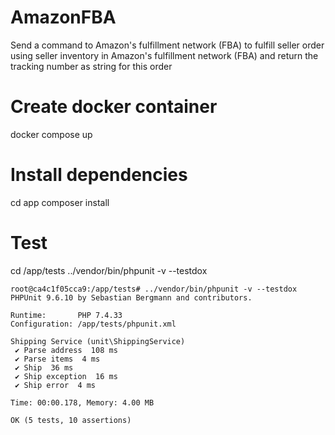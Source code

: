 # AmazonFBA
Send a command to Amazon's fulfillment network (FBA) to fulfill seller order using
seller inventory in Amazon's fulfillment network (FBA) and return the tracking number as string for
this order

# Create docker container
docker compose up

# Install dependencies
cd app
composer install

# Test
cd /app/tests
../vendor/bin/phpunit -v --testdox 
```
root@ca4c1f05cca9:/app/tests# ../vendor/bin/phpunit -v --testdox
PHPUnit 9.6.10 by Sebastian Bergmann and contributors.

Runtime:       PHP 7.4.33
Configuration: /app/tests/phpunit.xml

Shipping Service (unit\ShippingService)
 ✔ Parse address  108 ms
 ✔ Parse items  4 ms
 ✔ Ship  36 ms
 ✔ Ship exception  16 ms
 ✔ Ship error  4 ms

Time: 00:00.178, Memory: 4.00 MB

OK (5 tests, 10 assertions)
```

